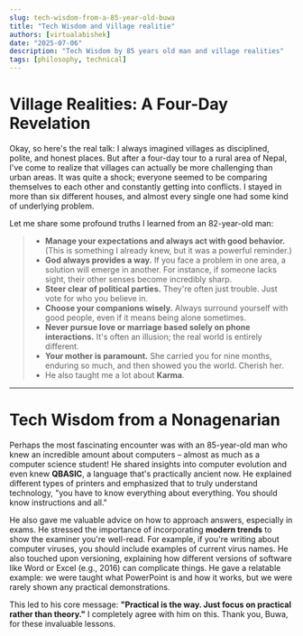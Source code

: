 ```yaml
---
slug: tech-wisdom-from-a-85-year-old-buwa
title: "Tech Wisdom and Village realitie"
authors: [virtualabishek]
date: "2025-07-06"
description: "Tech Wisdom by 85 years old man and village realities"
tags: [philosophy, technical]
---
```


# Village Realities: A Four-Day Revelation

Okay, so here's the real talk: I always imagined villages as disciplined, polite, and honest places. But after a four-day tour to a rural area of Nepal, I've come to realize that villages can actually be more challenging than urban areas. It was quite a shock; everyone seemed to be comparing themselves to each other and constantly getting into conflicts. I stayed in more than six different houses, and almost every single one had some kind of underlying problem.

Let me share some profound truths I learned from an 82-year-old man:

> - **Manage your expectations and always act with good behavior.** (This is something I already knew, but it was a powerful reminder.)
> - **God always provides a way.** If you face a problem in one area, a solution will emerge in another. For instance, if someone lacks sight, their other senses become incredibly sharp.
> - **Steer clear of political parties.** They're often just trouble. Just vote for who you believe in.
> - **Choose your companions wisely.** Always surround yourself with good people, even if it means being alone sometimes.
> - **Never pursue love or marriage based solely on phone interactions.** It's often an illusion; the real world is entirely different.
> - **Your mother is paramount.** She carried you for nine months, enduring so much, and then showed you the world. Cherish her.
> - He also taught me a lot about **Karma**.

---

# Tech Wisdom from a Nonagenarian

Perhaps the most fascinating encounter was with an 85-year-old man who knew an incredible amount about computers – almost as much as a computer science student! He shared insights into computer evolution and even knew **QBASIC**, a language that's practically ancient now. He explained different types of printers and emphasized that to truly understand technology, "you have to know everything about everything. You should know instructions and all."

He also gave me valuable advice on how to approach answers, especially in exams. He stressed the importance of incorporating **modern trends** to show the examiner you're well-read. For example, if you're writing about computer viruses, you should include examples of current virus names. He also touched upon versioning, explaining how different versions of software like Word or Excel (e.g., 2016) can complicate things. He gave a relatable example: we were taught what PowerPoint is and how it works, but we were rarely shown any practical demonstrations.

This led to his core message: **"Practical is the way. Just focus on practical rather than theory."** I completely agree with him on this. Thank you, Buwa, for these invaluable lessons.

